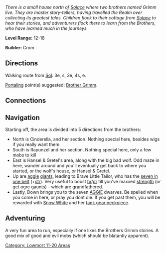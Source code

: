 *There is a small house north of
[Solace](:Category:_Town_Of_Solace "wikilink") where two brothers named
Grimm live. They are master story-tellers, having travelled the Realm
over collecting its greatest tales. Children flock to their cottage from
[Solace](:Category:_Town_Of_Solace "wikilink") to hear their stories,
and adventurers flock there to learn from the Brothers, who have learned
much in the journeys.*

**Level Range:** 12-18

**Builder:** Crom

## Directions

Walking route from [Sol](Sol "wikilink"): 3e, s, 3e, 4s, e.

[Portaling](Portal "wikilink") point(s) suggested: [Brother
Grimm](Brother_Grimm "wikilink").

## Connections

## Navigation

Starting off, the area is divided into 5 directions from the brothers:

-   North is Cinderella, and her section. Nothing special here, besides
    wigs if you really want them.
-   South is Rapunzel and her section. Nothing special here, only a few
    mobs to kill
-   East is Hansel & Gretel's area, along with the big bad wolf. Odd
    maze in here, wander around and you'll eventually get back to where
    you started, or the wolf's house, or Hansel & Gretel.
-   Up are [aggie](Aggressive_Mobs "wikilink")
    [giants](Giants "wikilink"), leading to Brave Little Tailor, who has
    the [seven in one belt](Seven_In_One_Belt "wikilink")
    (+[str](Strength "wikilink")). Very useful to boost
    [hr](Hit_Roll "wikilink")/[dr](Damage_Roll "wikilink") till you've
    maxxed [strength](Strength "wikilink") (or get ogre gaunts) - which
    are grandfathered.
-   Lastly, Down brings you to the seven
    [AGGIE](Aggressive_Mobs "wikilink") dwarves. Be spelled when you
    come in here, or pray you dont die. If you get past them, you will
    be rewarded with [Snow White](Snow_White "wikilink") and her [tank
    gear neckpiece](Heart_Of_Gold "wikilink").

## Adventuring

A very fun area to run, especially if one likes the Brothers Grimm
stories. A good mix of good and evil mobs (which should be blatantly
apparent).

[Category: Lowmort 11-20
Areas](Category:_Lowmort_11-20_Areas "wikilink")
